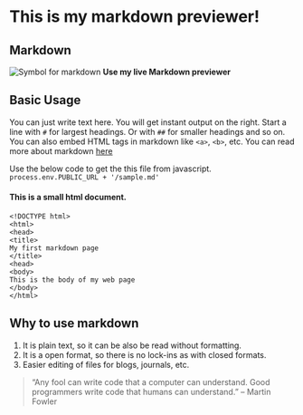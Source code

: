# This is my markdown previewer!

## Markdown
![Symbol for markdown](https://upload.wikimedia.org/wikipedia/commons/thumb/4/48/Markdown-mark.svg/208px-Markdown-mark.svg.png "Markdown symbol")
**Use my live Markdown previewer**
## Basic Usage
You can just write text here.
You will get instant output on the right.
Start a line with `#` for largest headings.
Or with `##` for smaller headings and so on.
You can also embed HTML tags in markdown like `<a>`, `<b>`, etc.
You can read more about markdown [here]("https://en.wikipedia.org/wiki/Markdown")

Use the below code to get the this file from javascript.
`process.env.PUBLIC_URL + '/sample.md'`
#### This is a small html document.
```
<!DOCTYPE html>
<html>
<head>
<title>
My first markdown page
</title>
<head>
<body>
This is the body of my web page
</body>
</html>
```

## Why to use markdown
1. It is plain text, so it can be also be read without formatting.
2. It is a open format, so there is no lock-ins as with closed formats.
3. Easier editing of files for blogs, journals, etc.


> “Any fool can write code that a computer can understand. Good programmers write code that humans can understand.” – Martin Fowler
